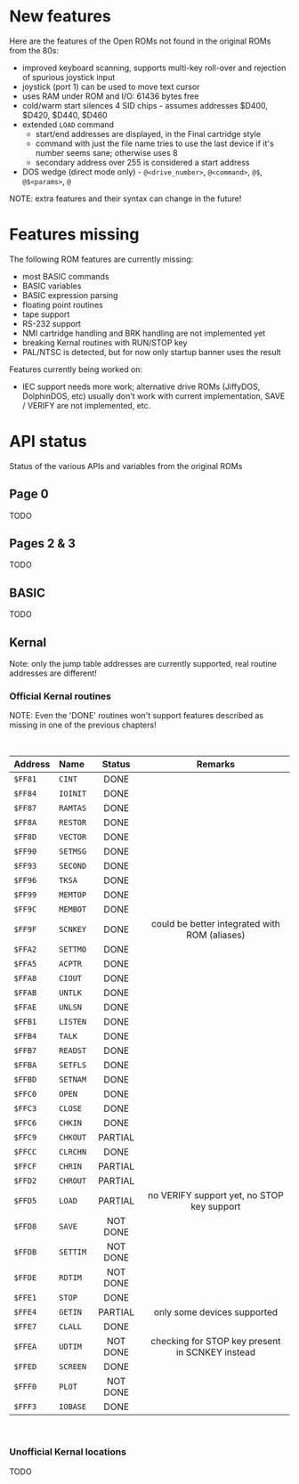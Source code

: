 # New features


Here are the features of the Open ROMs not found in the original ROMs from the 80s:

* improved keyboard scanning, supports multi-key roll-over and rejection of spurious joystick input
* joystick (port 1) can be used to move text cursor
* uses RAM under ROM and I/O: 61436 bytes free
* cold/warm start silences 4 SID chips - assumes addresses $D400, $D420, $D440, $D460
* extended `LOAD` command
    * start/end addresses are displayed, in the Final cartridge style
    * command with just the file name tries to use the last device if it's number seems sane; otherwise uses 8
    * secondary address over 255 is considered a start address
* DOS wedge (direct mode only) - `@<drive_number>`, `@<command>`, `@$`, `@$<params>`, `@`

NOTE: extra features and their syntax can change in the future!

# Features missing


The following ROM features are currently missing:

* most BASIC commands
* BASIC variables
* BASIC expression parsing
* floating point routines
* tape support
* RS-232 support
* NMI cartridge handling and BRK handling are not implemented yet
* breaking Kernal routines with RUN/STOP key
* PAL/NTSC is detected, but for now only startup banner uses the result

Features currently being worked on:

* IEC support needs more work; alternative drive ROMs (JiffyDOS, DolphinDOS, etc) usually don't work with current implementation, SAVE / VERIFY are not implemented, etc.

# API status


Status of the various APIs and variables from the original ROMs


## Page 0


TODO


## Pages 2 & 3


TODO


## BASIC


TODO


## Kernal


Note: only the jump table addresses are currently supported, real routine addresses are different!


### Official Kernal routines

NOTE: Even the 'DONE' routines won't support features described as missing in one of the previous chapters!

<br />

| Address   | Name     | Status   |  Remarks                                           |
| --------- | :------- | :------: | :------------------------------------------------: |
| `$FF81`   | `CINT`   | DONE     |                                                    |
| `$FF84`   | `IOINIT` | DONE     |                                                    |
| `$FF87`   | `RAMTAS` | DONE     |                                                    |
| `$FF8A`   | `RESTOR` | DONE     |                                                    |
| `$FF8D`   | `VECTOR` | DONE     |                                                    |
| `$FF90`   | `SETMSG` | DONE     |                                                    |
| `$FF93`   | `SECOND` | DONE     |                                                    |
| `$FF96`   | `TKSA`   | DONE     |                                                    |
| `$FF99`   | `MEMTOP` | DONE     |                                                    |
| `$FF9C`   | `MEMBOT` | DONE     |                                                    |
| `$FF9F`   | `SCNKEY` | DONE     | could be better integrated with ROM (aliases)      |
| `$FFA2`   | `SETTMO` | DONE     |                                                    |
| `$FFA5`   | `ACPTR`  | DONE     |                                                    |
| `$FFA8`   | `CIOUT`  | DONE     |                                                    |
| `$FFAB`   | `UNTLK`  | DONE     |                                                    |
| `$FFAE`   | `UNLSN`  | DONE     |                                                    |
| `$FFB1`   | `LISTEN` | DONE     |                                                    |
| `$FFB4`   | `TALK`   | DONE     |                                                    |
| `$FFB7`   | `READST` | DONE     |                                                    |
| `$FFBA`   | `SETFLS` | DONE     |                                                    |
| `$FFBD`   | `SETNAM` | DONE     |                                                    |
| `$FFC0`   | `OPEN`   | DONE     |                                                    |
| `$FFC3`   | `CLOSE`  | DONE     |                                                    |
| `$FFC6`   | `CHKIN`  | DONE     |                                                    |
| `$FFC9`   | `CHKOUT` | PARTIAL  |                                                    |
| `$FFCC`   | `CLRCHN` | DONE     |                                                    |
| `$FFCF`   | `CHRIN`  | PARTIAL  |                                                    |
| `$FFD2`   | `CHROUT` | PARTIAL  |                                                    |
| `$FFD5`   | `LOAD`   | PARTIAL  | no VERIFY support yet, no STOP key support         |
| `$FFD8`   | `SAVE`   | NOT DONE |                                                    |
| `$FFDB`   | `SETTIM` | NOT DONE |                                                    |
| `$FFDE`   | `RDTIM`  | NOT DONE |                                                    |
| `$FFE1`   | `STOP`   | DONE     |                                                    |
| `$FFE4`   | `GETIN`  | PARTIAL  | only some devices supported                        |
| `$FFE7`   | `CLALL`  | DONE     |                                                    |
| `$FFEA`   | `UDTIM`  | NOT DONE | checking for STOP key present in SCNKEY instead    |
| `$FFED`   | `SCREEN` | DONE     |                                                    |
| `$FFF0`   | `PLOT`   | NOT DONE |                                                    |
| `$FFF3`   | `IOBASE` | DONE     |                                                    |

<br />

### Unofficial Kernal locations

TODO
